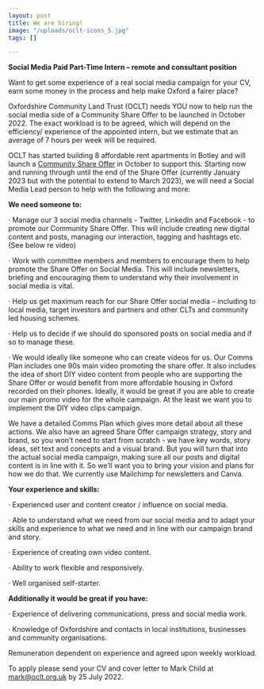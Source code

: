 ```yaml
---
layout: post
title: We are hiring!
image: "/uploads/oclt-icons_5.jpg"
tags: []

---
```

**Social Media Paid Part-Time Intern – remote and consultant position**

Want to get some experience of a real social media campaign for your CV, earn some money in the process and help make Oxford a fairer place?

Oxfordshire Community Land Trust (OCLT) needs YOU now to help run the social media side of a Community Share Offer to be launched in October 2022. The exact workload is to be agreed, which will depend on the efficiency/ experience of the appointed intern, but we estimate that an average of 7 hours per week will be required.

OCLT has started building 8 affordable rent apartments in Botley and will launch a [Community Share Offer](https://resonance.ltd.uk/for-investors/investment-opportunities/community-share-issues/more-about-community-share-offers) in October to support this. Starting now and running through until the end of the Share Offer (currently January 2023 but with the potential to extend to March 2023), we will need a Social Media Lead person to help with the following and more:

**We need someone to:**

· Manage our 3 social media channels - Twitter, LinkedIn and Facebook - to promote our Community Share Offer. This will include creating new digital content and posts, managing our interaction, tagging and hashtags etc. (See below re video)

· Work with committee members and members to encourage them to help promote the Share Offer on Social Media. This will include newsletters, briefing and encouraging them to understand why their involvement in social media is vital.

· Help us get maximum reach for our Share Offer social media – including to local media, target investors and partners and other CLTs and community led housing schemes.

· Help us to decide if we should do sponsored posts on social media and if so to manage these.

· We would ideally like someone who can create videos for us. Our Comms Plan includes one 90s main video promoting the share offer. It also includes the idea of short DIY video content from people who are supporting the Share Offer or would benefit from more affordable housing in Oxford recorded on their phones. Ideally, it would be great if you are able to create our main promo video for the whole campaign. At the least we want you to implement the DIY video clips campaign.

We have a detailed Comms Plan which gives more detail about all these actions. We also have an agreed Share Offer campaign strategy, story and brand, so you won’t need to start from scratch - we have key words, story ideas, set text and concepts and a visual brand. But you will turn that into the actual social media campaign, making sure all our posts and digital content is in line with it. So we’ll want you to bring your vision and plans for how we do that. We currently use Mailchimp for newsletters and Canva.

**Your experience and skills:**

· Experienced user and content creator / influence on social media.

· Able to understand what we need from our social media and to adapt your skills and experience to what we need and in line with our campaign brand and story.

· Experience of creating own video content.

· Ability to work flexible and responsively.

· Well organised self-starter.

**Additionally it would be great if you have:**

· Experience of delivering communications, press and social media work.

· Knowledge of Oxfordshire and contacts in local institutions, businesses and community organisations.

Remuneration dependent on experience and agreed upon weekly workload.

To apply please send your CV and cover letter to Mark Child at [mark@oclt.org.uk](mailto:mark@oclt.org.uk) by 25 July 2022.